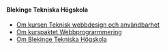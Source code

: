#### Blekinge Tekniska Högskola

* [Om kursen Teknisk webbdesign och användbarhet](https://dbwebb.se/kurser/design-v2)
* [Om kurspaktet Webbprograrmmering](https://www.bth.se/kurspaket/KP653/20182/)
* [Om Blekinge Tekniska Högskola](https://www.bth.se/)
